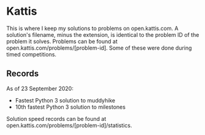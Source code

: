 # Kattis

This is where I keep my solutions to problems on open.kattis.com. A solution's filename, minus the extension, is identical to the problem ID of the problem it solves. Problems can be found at open.kattis.com/problems/[problem-id]. Some of these were done during timed competitions.

## Records

As of 23 September 2020:
* Fastest Python 3 solution to muddyhike
* 10th fastest Python 3 solution to milestones

Solution speed records can be found at open.kattis.com/problems/[problem-id]/statistics.
